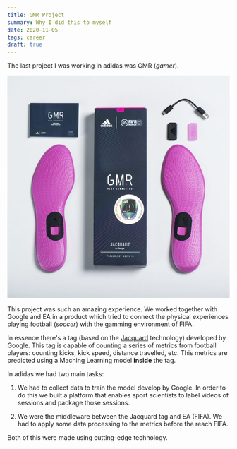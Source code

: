 ```yaml
---
title: GMR Project
summary: Why I did this to myself
date: 2020-11-05
tags: career
draft: true
---
```


The last project I was working in adidas was GMR (_gamer_).

![gmr](/posts/quit-job/gmr.jpg)

This project was such an amazing experience. We worked together with Google and EA in a product which tried to connect the physical experiences playing football (_soccer_) with the gamming environment of FIFA. 

In essence there's a tag (based on the [Jacquard](https://atap.google.com/jacquard/) technology) developed by Google. This tag is capable of counting a series of metrics from football players: counting kicks, kick speed, distance travelled, etc. This metrics are predicted using a Maching Learning model **inside** the tag.

In adidas we had two main tasks:

1. We had to collect data to train the model develop by Google. In order to do this we built a platform that enables sport scientists to label videos of sessions and package those sessions. 

1. We were the middleware between the Jacquard tag and EA (FIFA). We had to apply some data processing to the metrics before the reach FIFA. 

Both of this were made using cutting-edge technology.

